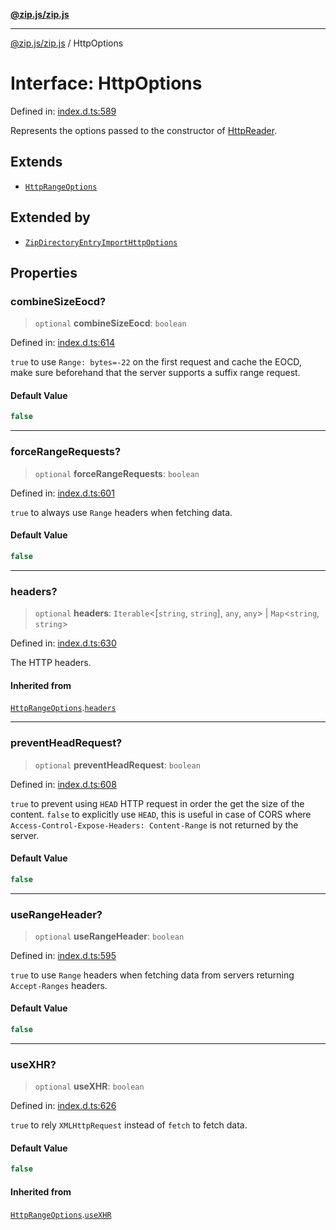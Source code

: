 [**@zip.js/zip.js**](../README.md)

***

[@zip.js/zip.js](../globals.md) / HttpOptions

# Interface: HttpOptions

Defined in: [index.d.ts:589](https://github.com/gildas-lormeau/zip.js/blob/cd8507443514e12617ac25921566eb3131bcdbff/index.d.ts#L589)

Represents the options passed to the constructor of [HttpReader](../classes/HttpReader.md).

## Extends

- [`HttpRangeOptions`](HttpRangeOptions.md)

## Extended by

- [`ZipDirectoryEntryImportHttpOptions`](ZipDirectoryEntryImportHttpOptions.md)

## Properties

### combineSizeEocd?

> `optional` **combineSizeEocd**: `boolean`

Defined in: [index.d.ts:614](https://github.com/gildas-lormeau/zip.js/blob/cd8507443514e12617ac25921566eb3131bcdbff/index.d.ts#L614)

`true` to use `Range: bytes=-22` on the first request and cache the EOCD, make sure beforehand that the server supports a suffix range request.

#### Default Value

```ts
false
```

***

### forceRangeRequests?

> `optional` **forceRangeRequests**: `boolean`

Defined in: [index.d.ts:601](https://github.com/gildas-lormeau/zip.js/blob/cd8507443514e12617ac25921566eb3131bcdbff/index.d.ts#L601)

`true` to always use `Range` headers when fetching data.

#### Default Value

```ts
false
```

***

### headers?

> `optional` **headers**: `Iterable`\<\[`string`, `string`\], `any`, `any`\> \| `Map`\<`string`, `string`\>

Defined in: [index.d.ts:630](https://github.com/gildas-lormeau/zip.js/blob/cd8507443514e12617ac25921566eb3131bcdbff/index.d.ts#L630)

The HTTP headers.

#### Inherited from

[`HttpRangeOptions`](HttpRangeOptions.md).[`headers`](HttpRangeOptions.md#headers)

***

### preventHeadRequest?

> `optional` **preventHeadRequest**: `boolean`

Defined in: [index.d.ts:608](https://github.com/gildas-lormeau/zip.js/blob/cd8507443514e12617ac25921566eb3131bcdbff/index.d.ts#L608)

`true` to prevent using `HEAD` HTTP request in order the get the size of the content.
`false` to explicitly use `HEAD`, this is useful in case of CORS where `Access-Control-Expose-Headers: Content-Range` is not returned by the server.

#### Default Value

```ts
false
```

***

### useRangeHeader?

> `optional` **useRangeHeader**: `boolean`

Defined in: [index.d.ts:595](https://github.com/gildas-lormeau/zip.js/blob/cd8507443514e12617ac25921566eb3131bcdbff/index.d.ts#L595)

`true` to use `Range` headers when fetching data from servers returning `Accept-Ranges` headers.

#### Default Value

```ts
false
```

***

### useXHR?

> `optional` **useXHR**: `boolean`

Defined in: [index.d.ts:626](https://github.com/gildas-lormeau/zip.js/blob/cd8507443514e12617ac25921566eb3131bcdbff/index.d.ts#L626)

`true` to rely `XMLHttpRequest` instead of `fetch` to fetch data.

#### Default Value

```ts
false
```

#### Inherited from

[`HttpRangeOptions`](HttpRangeOptions.md).[`useXHR`](HttpRangeOptions.md#usexhr)
